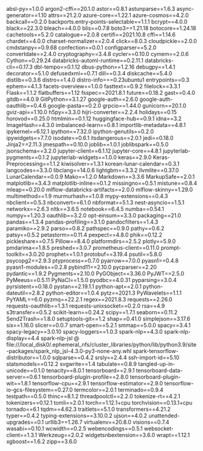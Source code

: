 absl-py==1.0.0
argon2-cffi==20.1.0
astor==0.8.1
astunparse==1.6.3
async-generator==1.10
attrs==21.2.0
azure-core==1.22.1
azure-cosmos==4.2.0
backcall==0.2.0
backports.entry-points-selectable==1.1.1
bcrypt==4.0.0
black==22.3.0
bleach==4.0.0
blis==0.7.8
boto3==1.21.18
botocore==1.24.18
cachetools==5.2.0
catalogue==2.0.8
certifi==2021.10.8
cffi==1.14.6
chardet==4.0.0
charset-normalizer==2.0.4
click==8.0.3
cloudpickle==2.0.0
cmdstanpy==0.9.68
confection==0.0.1
configparser==5.2.0
convertdate==2.4.0
cryptography==3.4.8
cycler==0.10.0
cymem==2.0.6
Cython==0.29.24
databricks-automl-runtime==0.2.11.1
databricks-cli==0.17.3
dbl-tempo==0.1.12
dbus-python==1.2.16
debugpy==1.4.1
decorator==5.1.0
defusedxml==0.7.1
dill==0.3.4
diskcache==5.4.0
distlib==0.3.6
distro==1.4.0
distro-info===0.23ubuntu1
entrypoints==0.3
ephem==4.1.3
facets-overview==1.0.0
fasttext==0.9.2
filelock==3.3.1
Flask==1.1.2
flatbuffers==1.12
fsspec==2021.8.1
future==0.18.2
gast==0.4.0
gitdb==4.0.9
GitPython==3.1.27
google-auth==2.6.0
google-auth-oauthlib==0.4.6
google-pasta==0.2.0
grpcio==1.44.0
gunicorn==20.1.0
gviz-api==1.10.0
h5py==3.3.0
hijri-converter==2.2.4
holidays==0.15
horovod==0.25.0
htmlmin==0.1.12
huggingface-hub==0.9.1
idna==3.2
ImageHash==4.3.0
imbalanced-learn==0.8.1
importlib-metadata==4.8.1
ipykernel==6.12.1
ipython==7.32.0
ipython-genutils==0.2.0
ipywidgets==7.7.0
isodate==0.6.1
itsdangerous==2.0.1
jedi==0.18.0
Jinja2==2.11.3
jmespath==0.10.0
joblib==1.0.1
joblibspark==0.5.0
jsonschema==3.2.0
jupyter-client==6.1.12
jupyter-core==4.8.1
jupyterlab-pygments==0.1.2
jupyterlab-widgets==1.0.0
keras==2.9.0
Keras-Preprocessing==1.1.2
kiwisolver==1.3.1
korean-lunar-calendar==0.3.1
langcodes==3.3.0
libclang==14.0.6
lightgbm==3.3.2
llvmlite==0.37.0
LunarCalendar==0.0.9
Mako==1.2.0
Markdown==3.3.6
MarkupSafe==2.0.1
matplotlib==3.4.3
matplotlib-inline==0.1.2
missingno==0.5.1
mistune==0.8.4
mleap==0.20.0
mlflow-databricks-artifacts==2.0.0
mlflow-skinny==1.29.0
multimethod==1.9
murmurhash==1.0.8
mypy-extensions==0.4.3
nbclient==0.5.3
nbconvert==6.1.0
nbformat==5.1.3
nest-asyncio==1.5.1
networkx==2.6.3
nltk==3.6.5
notebook==6.4.5
numba==0.54.1
numpy==1.20.3
oauthlib==3.2.0
opt-einsum==3.3.0
packaging==21.0
pandas==1.3.4
pandas-profiling==3.1.0
pandocfilters==1.4.3
paramiko==2.9.2
parso==0.8.2
pathspec==0.9.0
pathy==0.6.2
patsy==0.5.2
petastorm==0.11.4
pexpect==4.8.0
phik==0.12.2
pickleshare==0.7.5
Pillow==8.4.0
platformdirs==2.5.2
plotly==5.9.0
pmdarima==1.8.5
preshed==3.0.7
prometheus-client==0.11.0
prompt-toolkit==3.0.20
prophet==1.0.1
protobuf==3.19.4
psutil==5.8.0
psycopg2==2.9.3
ptyprocess==0.7.0
pyarrow==7.0.0
pyasn1==0.4.8
pyasn1-modules==0.2.8
pybind11==2.10.0
pycparser==2.20
pydantic==1.9.2
Pygments==2.10.0
PyGObject==3.36.0
PyJWT==2.5.0
PyMeeus==0.5.11
PyNaCl==1.5.0
pyodbc==4.0.31
pyparsing==3.0.4
pyrsistent==0.18.0
pystan==2.19.1.1
python-apt==2.0.1
python-dateutil==2.8.2
python-editor==1.0.4
pytz==2021.3
PyWavelets==1.1.1
PyYAML==6.0
pyzmq==22.2.1
regex==2021.8.3
requests==2.26.0
requests-oauthlib==1.3.1
requests-unixsocket==0.2.0
rsa==4.9
s3transfer==0.5.2
scikit-learn==0.24.2
scipy==1.7.1
seaborn==0.11.2
Send2Trash==1.8.0
setuptools-git==1.2
shap==0.41.0
simplejson==3.17.6
six==1.16.0
slicer==0.0.7
smart-open==5.2.1
smmap==5.0.0
spacy==3.4.1
spacy-legacy==3.0.10
spacy-loggers==1.0.3
spark-nlp==4.3.0
spark-nlp-display==4.4
spark-nlp-jsl @ file:///local_disk0/.ephemeral_nfs/cluster_libraries/python/lib/python3.9/site-packages/spark_nlp_jsl-4.3.0-py3-none-any.whl
spark-tensorflow-distributor==1.0.0
sqlparse==0.4.2
srsly==2.4.4
ssh-import-id==5.10
statsmodels==0.12.2
svgwrite==1.4
tabulate==0.8.9
tangled-up-in-unicode==0.1.0
tenacity==8.0.1
tensorboard==2.9.1
tensorboard-data-server==0.6.1
tensorboard-plugin-profile==2.8.0
tensorboard-plugin-wit==1.8.1
tensorflow-cpu==2.9.1
tensorflow-estimator==2.9.0
tensorflow-io-gcs-filesystem==0.27.0
termcolor==2.0.1
terminado==0.9.4
testpath==0.5.0
thinc==8.1.2
threadpoolctl==2.2.0
tokenize-rt==4.2.1
tokenizers==0.12.1
tomli==2.0.1
torch==1.12.1+cpu
torchvision==0.13.1+cpu
tornado==6.1
tqdm==4.62.3
traitlets==5.1.0
transformers==4.21.2
typer==0.4.2
typing-extensions==3.10.0.2
ujson==4.0.2
unattended-upgrades==0.1
urllib3==1.26.7
virtualenv==20.8.0
visions==0.7.4
wasabi==0.10.1
wcwidth==0.2.5
webencodings==0.5.1
websocket-client==1.3.1
Werkzeug==2.0.2
widgetsnbextension==3.6.0
wrapt==1.12.1
xgboost==1.6.2
zipp==3.6.0

